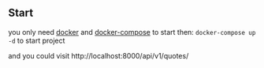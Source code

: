 ## Start
you only need [docker](https://www.docker.com/) and [docker-compose](https://docs.docker.com/compose/) to start
then: `docker-compose up -d` to start project

and you could visit http://localhost:8000/api/v1/quotes/
